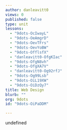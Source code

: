 ```yaml
---
author: danleavitt0
views: 0
published: false
type: unit
lessons: 
  - "9dots-OcIwayL"
  - "9dots-OeAmgrD"
  - "9dots-OevTFrs"
  - "9dots-OevYoBW"
  - "9dots-OfflsfX"
  - "danleavitt0-OfgKIac"
  - "9dots-OfgN8vh"
  - "9dots-OfgXA7V"
  - "danleavitt0-Og92rfJ"
  - "9dots-Og99Lsb"
  - "9dots-OiL19XW"
  - "9dots-OiDzQy7"
title: Web Design
blurb: ""
org: 9dots
id: "9dots-OiPaDDM"

---
```


undefined
